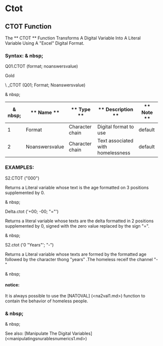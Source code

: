 # Ctot

## CTOT Function

The ** CTOT ** Function Transforms A Digital Variable Into A Literal Variable Using A "Excel" Digital Format.

### Syntax: & nbsp;

Q01.CTOT (format; noanswersvalue)

Gold

\ _CTOT (Q01; Format; Noanswersvalue)

& nbsp;

|& nbsp;|** Name ** |** Type ** |** Description ** |** Note ** |
|--- |--- |--- |--- |--- |
|&#49;|Format |Character chain |Digital format to use |default |
|&#50;|Noanswersvalue |Character chain |Text associated with homelessness |default |

### EXAMPLES:

S2.CTOT ("000")

Returns a Literal variable whose text is the age formatted on 3 positions supplemented by 0.

& nbsp;

Delta.ctot ('+00; -00; "="')

Returns a literal variable whose texts are the delta formatted in 2 positions supplemented by 0, signed with the zero value replaced by the sign "=".

& nbsp;

S2.ctot ('0 "Years"'; "-")

Returns a Literal variable whose texts are formed by the formatted age followed by the character thong "years" .The homeless receif the channel "-"

& nbsp;

#### notice:

It is always possible to use the [NATOVAL] (<na2val1.md>) function to contain the behavior of homeless people.

### & nbsp;

& nbsp;

See also: [Manipulate The Digital Variables] (<manipulatingsnurablesnumerics1.md>)